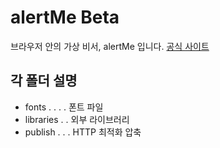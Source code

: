 # alertMe Beta
브라우저 안의 가상 비서, alertMe 입니다. [공식 사이트](http://alertme.ga/)

## 각 폴더 설명
- fonts . . . . 폰트 파일
- libraries . . 외부 라이브러리
- publish . . . HTTP 최적화 압축
